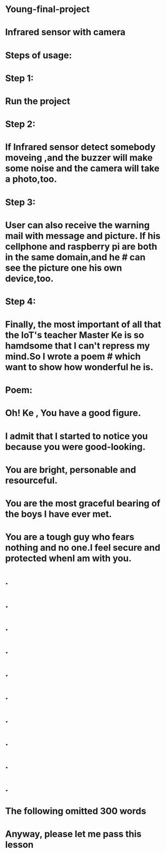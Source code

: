 # Young-final-project
# Infrared sensor with camera

# Steps of usage:

# Step 1:
  # Run the project
# Step 2:
  # If Infrared sensor detect somebody moveing ,and the buzzer will make some noise and the camera will take a photo,too.
# Step 3:
  # User can also receive the warning mail with message and picture. If his cellphone and raspberry pi are both in the same domain,and he # can see the picture one his own device,too.
# Step 4:
  # Finally, the most important of all that the IoT's teacher Master Ke is so hamdsome that I can't repress my mind.So I wrote a poem # which want to show how wonderful he is.
  
 #  Poem:
#  Oh! Ke , You have a good figure.
#  I admit that I started to notice you because you were good-looking.
#  You are bright, personable and resourceful.
#  You are the most graceful bearing of the boys I have ever met.
#  You are a tough guy who fears nothing and no one.I feel secure and protected whenI am with you.
#  .
#  .
#  .
#  .
#  .
#  .
#  .
#  .
#  .
#  .
#  The following omitted 300 words
  
#  Anyway, please let me pass this lesson
 
  
